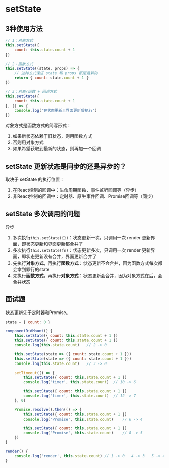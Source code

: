 # setState

## 3种使用方法

```javascript
// 1：对象方式
this.setState({
    count: this.state.count + 1
})

// 2：函数方式
this.setState((state, props) => {
    // 这种方式保证 state 和 props 都是最新的
    return { count: state.count + 1 }
})

// 3：对象/函数 + 回调方式
this.setState({
    count: this.state.count + 1
}, () => {
    console.log('在状态更新且界面更新后执行')
})
```

对象方式是函数方式的简写形式：

1. 如果新状态依赖于旧状态，则用函数方式
2. 否则用对象方式
3. 如果希望获取到最新的状态，则再加一个回调

## setState 更新状态是同步的还是异步的？

取决于 setState 的执行位置：

1. 在React控制的回调中：生命周期函数、事件监听回调等（异步）
2. 非React控制的回调中：定时器、原生事件回调、Promise回调等（同步）

## setState 多次调用的问题

异步

1. 多次执行`this.setState({})`：状态更新一次，只调用一次 render 更新界面，即状态更新和界面更新都合并了
2. 多次执行`this.setState(fn)`：状态更新多次，只调用一次 render 更新界面，即状态更新没有合并，界面更新合并了
3. 先执行**对象方式**，再执行**函数方式**：状态更新不会合并，因为函数方式每次都会拿到罪行的state
4. 先执行**函数方式**，再执行**对象方式**：状态更新会合并，因为对象方式在后，会合并状态

## 面试题

状态更新先于定时器和Promise。

```javascript
state = { count: 0 }

componentDidMount() {
    this.setState({ count: this.state.count + 1 })
    this.setState({ count: this.state.count + 1 })
    console.log(this.state.count)   // 2 -> 0

    this.setState(state => ({ count: state.count + 1 }))
    this.setState(state => ({ count: state.count + 1 }))
    console.log(this.state.count)   // 3 -> 0

    setTimeout(() => {
        this.setState({ count: this.state.count + 1 })
        console.log('timer', this.state.count)  // 10 -> 6

        this.setState({ count: this.state.count + 1 })
        console.log('timer', this.state.count)  // 12 -> 7
    }, 0)

    Promise.resolve().then(() => {
        this.setState({ count: this.state.count + 1 })
        console.log('Promise', this.state.count)    // 6 -> 4

        this.setState({ count: this.state.count + 1 })
        console.log('Promise', this.state.count)    // 8 -> 5
    })
}

render() {
    console.log('render', this.state.count) // 1 -> 0   4 -> 3   5 -> 4   7 -> 5    9 -> 6   11 -> 7
}
```
